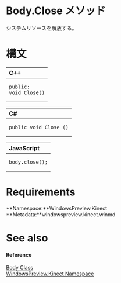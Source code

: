 Body.Close メソッド  
=================  

システムリソースを解放する。
<span id="syntaxSection"></span>

構文
======  

<table>
<colgroup>
<col width="100%" />
</colgroup>
<thead>
<tr class="header">
<th align="left">C++</th>
</tr>
</thead>
<tbody>
<tr class="odd">
<td align="left"><pre><code>public:  
void Close()</code></pre></td>
</tr>
</tbody>
</table>

<table>
<colgroup>
<col width="100%" />
</colgroup>
<thead>
<tr class="header">
<th align="left">C#</th>
</tr>
</thead>
<tbody>
<tr class="odd">
<td align="left"><pre><code>public void Close ()</code></pre></td>
</tr>
</tbody>
</table>

<table>
<colgroup>
<col width="100%" />
</colgroup>
<thead>
<tr class="header">
<th align="left">JavaScript</th>
</tr>
</thead>
<tbody>
<tr class="odd">
<td align="left"><pre><code>body.close();</code></pre></td>
</tr>
</tbody>
</table>

<span id="requirements"></span>

Requirements  
============  

**Namespace:**WindowsPreview.Kinect  
**Metadata:**windowspreview.kinect.winmd  

<span id="ID4EV"></span>

See also  
========  

<span id="ID4EX"></span>
#### Reference  

[Body Class](../../Body_Class.md)  
 [WindowsPreview.Kinect Namespace](../../../Kinect.md)  



<!--Please do not edit the data in the comment block below.-->
<!--
TOCTitle : Close Method
RLTitle : Body.Close Method
KeywordK : Close method
KeywordK : Body.Close method
KeywordF : WindowsPreview.Kinect.Body.Close
KeywordF : Body.Close
KeywordF : Close
KeywordF : WindowsPreview.Kinect.Body.Close
KeywordA : M:WindowsPreview.Kinect.Body.Close
AssetID : M:WindowsPreview.Kinect.Body.Close
Locale : en-us
CommunityContent : 1
APIType : Managed
APILocation : windowspreview.kinect.winmd
APIName : WindowsPreview.Kinect.Body.Close
TargetOS : Windows
TopicType : kbSyntax
DevLang : VB
DevLang : CSharp
DevLang : JavaScript
DevLang : C++
DocSet : K4Wv2
ProjType : K4Wv2Proj
Technology : Kinect for Windows
Product : Kinect for Windows SDK v2
productversion : 20
-->
